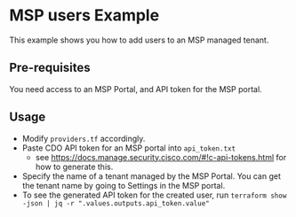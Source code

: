 # MSP users Example

This example shows you how to add users to an MSP managed tenant. 

## Pre-requisites

You need access to an MSP Portal, and API token for the MSP portal.

## Usage
- Modify `providers.tf` accordingly.
- Paste CDO API token for an MSP portal into `api_token.txt`
    - see https://docs.manage.security.cisco.com/#!c-api-tokens.html for how to generate this.
- Specify the name of a tenant managed by the MSP Portal. You can get the tenant name by going to Settings in the MSP portal.
- To see the generated API token for the created user, run `terraform show -json | jq -r ".values.outputs.api_token.value"`